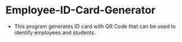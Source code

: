# Employee-ID-Card-Generator
- This program generates ID card with QR Code that can be used to identify employees and students.
